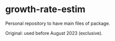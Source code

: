 # growth-rate-estim
Personal repository to have main files of package.

Original: used before August 2023 (exclusive).
